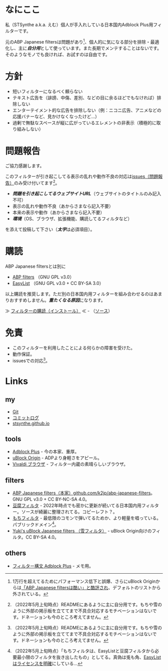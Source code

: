 # なにここ

私（STSynthe a.k.a. えむ）個人が手入れしている日本国内Adblock Plus用フィルターです。

元のABP Japanese filtersは問題があり[^1]、個人的に気になる部分を排除・最適化し、主に***自分用***として使っています。また長期でメンテすることはないです。そのようなモノでも良ければ、お試すのは自由です。

# 方針

* 短いフィルターになるべく頼らない
* テキスト広告を（誹謗、中傷、差別、などの目に余るほどでもなければ）排除しない
* エンターテイメント的な広告を排除しない（例：ニコニ広告、アニメなどの応援バナーなど、見かけなくなったけど…）
* 過剰で無駄なスペースが縦に広がっているエレメントの非表示（積極的に取り組みしない）

# 問題報告

ご協力感謝します。

このフィルターが引き起こしてる表示の乱れや動作不良の対応は[issues（問題報告）](https://github.com/STSynthe/abp-japanese-filters/issues)のみ受け付いてます[^2]。

- ***問題を引き起こしてるウェブサイトURL***（ウェブサイトのタイトルのみ記入不可）
- 表示の乱れや動作不良（あからさまなら記入不要）
- 本来の表示や動作（あからさまなら記入不要）
- ***環境***（OS、ブラウザ、拡張機能、購読してるフィルタなど）

を添えて投稿して下さい（***太字***は必須項目）。

# 購読

ABP Japanese filtersとは別に

* [ABP filters](https://github.com/abp-filters/abp-filters-anti-cv) （GNU GPL v3.0）
* [EasyList](https://easylist.to) （GNU GPL v3.0 + CC BY-SA 3.0）

以上購読を推奨します。ただ別の日本国内用フィルターを組み合わせるのはあまりおすすめしません。***重たくなる原因***になります。

≫ <a href="abp:subscribe?location=https%3A%2F%2Fraw.githubusercontent.com%2FSTSynthe%2Fabp-japanese-filters%2Fmaster%2Fabpjf.txt">フィルターの購読（インストール）</a> ≪ - （[ソース](https://raw.githubusercontent.com/STSynthe/abp-japanese-filters/master/abpjf.txt)）

# 免責

* このフィルターを利用したことによる何らかの障害を受けた。
* 動作保証。
* issuesでの対応[^2]。

# Links

## my

* [Git](https://github.com/STSynthe/abp-japanese-filters)
* [コミットログ](https://github.com/STSynthe/abp-japanese-filters/commits/master)
* [stsynthe.github.io](https://stsynthe.github.io/abp-japanese-filters/)

## tools

* [Adblock Plus](https://adblockplus.org/) - 今の本家、重厚。
* [uBlock Origin](https://ublockorigin.com/jp) - ADPより身軽さをアピール。
* [Vivaldi ブラウザ](https://vivaldi.com/ja/) - フィルター内蔵の素晴らしいブラウザ。

## filters

* [ABP Japanese filters（本家）github.com/k2jp/abp-japanese-filters](https://github.com/k2jp/abp-japanese-filters)。GNU GPL v3.0 + CC BY-NC-SA 4.0。
* [豆腐フィルタ](https://github.com/tofukko/filter) - 2022年時点でも密かに更新が続いてる日本国内用フィルター。ソースが綺麗に整理されてる。コピーレフト？。
* [もちフィルタ](https://eeii0a5l.github.io/mochifilter_homepage/mochi.html) - 最低限のコモンで弾いてるためか、より軽量を唱っている。パブリックドメイン[^3]。
* [Yuki's uBlock Japanese filters （雪フィルタ）](https://github.com/Yuki2718/adblock) - uBlock Origin向けのフィルタ。CC BY-SA 4.0。

## others

* [フィルター構文 Adblock Plus](https://help.eyeo.com/adblockplus/how-to-write-filters) - メモ用。

[^1]: 1万行を超えてるためにパフォーマンス低下と誤爆、さらにuBlock Originからは[「ABP Japanese filtersは酷い」と酷評され](https://www.reddit.com/r/uBlockOrigin/comments/apby98/default_included_abp_japanese_filters_just_sucks/)、デフォルトのリストから外されている。
[^2]: （2022年5月上旬時点）READMEにあるように主に自分用です。もちや雪のように外部の掲示板を立ててまで不具合対応するモチベーションはないです。ドネーションも今のところ考えてません。
[^3]: （2022年5月上旬時点）「もちフィルタは、EasyListと豆腐フィルタから必要最小限のフィルタを抜き出したもの」としてる。真偽は兎も角、[EasyListはライセンスを明確](https://easylist.to/pages/licence.html)にしている…
